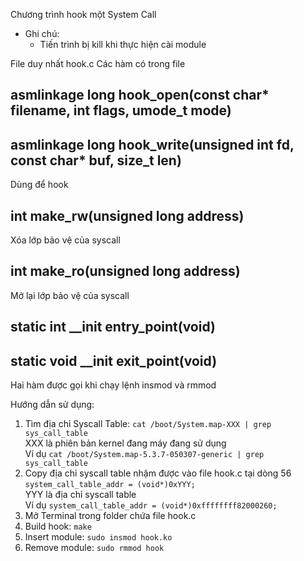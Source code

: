 Chương trình hook một System Call
* Ghi chú:
    - Tiến trình bị kill khi thực hiện cài module

File duy nhất hook.c
Các hàm có trong file 
## asmlinkage long hook_open(const char* filename, int flags, umode_t mode)
## asmlinkage long hook_write(unsigned int fd, const char* buf, size_t len)
Dùng để hook

## int make_rw(unsigned long address)
Xóa lớp bảo vệ của syscall

## int make_ro(unsigned long address)
Mở lại lớp bảo vệ của syscall

## static int __init entry_point(void)
## static void __init exit_point(void)
Hai hàm được gọi khi chạy lệnh insmod và rmmod

Hướng dẫn sử dụng:
1. Tìm địa chỉ Syscall Table:
``` cat /boot/System.map-XXX | grep sys_call_table ```
<br /> XXX là phiên bản kernel đang máy đang sử dụng
<br /> Ví dụ 
``` cat /boot/System.map-5.3.7-050307-generic | grep sys_call_table ```
2. Copy địa chỉ syscall table nhậm được vào file hook.c tại dòng 56
``` system_call_table_addr = (void*)0xYYY; ``` 
<br /> YYY là địa chỉ syscall table
<br /> Ví dụ
``` system_call_table_addr = (void*)0xffffffff82000260; ```
3. Mở Terminal trong folder chứa file hook.c
4. Build hook:
``` make ```
5. Insert module:
``` sudo insmod hook.ko ```
6. Remove module:
``` sudo rmmod hook ```
